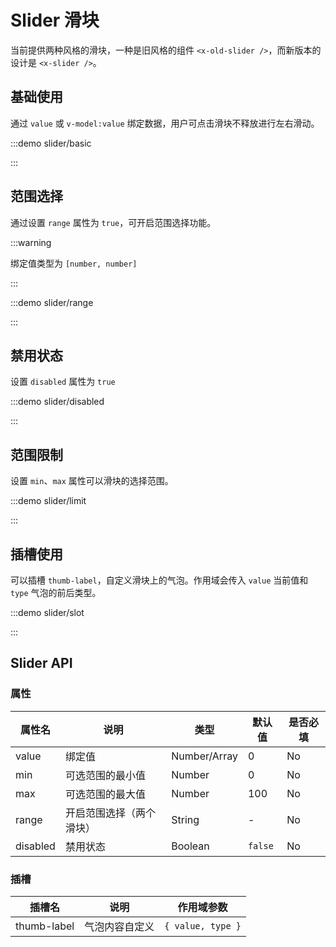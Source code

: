 # Slider 滑块

当前提供两种风格的滑块，一种是旧风格的组件 `<x-old-slider />`，而新版本的设计是 `<x-slider />`。

## 基础使用

通过 `value` 或 `v-model:value` 绑定数据，用户可点击滑块不释放进行左右滑动。

:::demo slider/basic

:::

## 范围选择

通过设置 `range` 属性为 `true`，可开启范围选择功能。

:::warning

绑定值类型为 `[number, number]`

:::

:::demo slider/range

:::

## 禁用状态

设置 `disabled` 属性为 `true`

:::demo slider/disabled

:::

## 范围限制

设置 `min`、`max` 属性可以滑块的选择范围。

:::demo slider/limit

:::

## 插槽使用

可以插槽 `thumb-label`，自定义滑块上的气泡。作用域会传入 `value` 当前值和 `type` 气泡的前后类型。

:::demo slider/slot

:::

## Slider API

### 属性

| 属性名   | 说明                     | 类型         | 默认值  | 是否必填 |
| -------- | ------------------------ | ------------ | ------- | -------- |
| value    | 绑定值                   | Number/Array | 0       | No       |
| min      | 可选范围的最小值         | Number       | 0       | No       |
| max      | 可选范围的最大值         | Number       | 100     | No       |
| range    | 开启范围选择（两个滑块） | String       | -       | No       |
| disabled | 禁用状态                 | Boolean      | `false` | No       |

### 插槽

| 插槽名      | 说明           | 作用域参数      |
| ----------- | -------------- | --------------- |
| thumb-label | 气泡内容自定义 | `{ value, type }` |